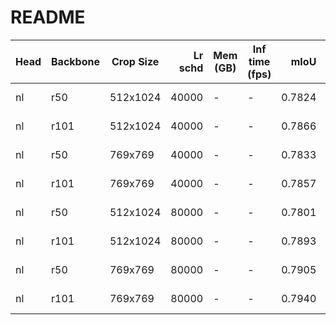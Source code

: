 # README
| Head | Backbone | Crop Size | Lr schd | Mem (GB) | Inf time (fps) |  mIoU  | mIoU(multi scale) |                                                                                                                                                                                    download                                                                                                                                                                                    |
|------|----------|-----------|--------:|----------|----------------|-------:|-------------------|--------------------------------------------------------------------------------------------------------------------------------------------------------------------------------------------------------------------------------------------------------------------------------------------------------------------------------------------------------------------------------|
| nl   | r50      | 512x1024  |   40000 | -        | -              | 0.7824 | -                 | [model](https://open-mmlab.s3.ap-northeast-2.amazonaws.com/mmsegmentation/models/nlnet/nl_r50_512x1024_40ki_cityscapes/nl_r50_512x1024_40ki_cityscapes_20200605_210748-7be26509.pth) &#124; [log](https://open-mmlab.s3.ap-northeast-2.amazonaws.com/mmsegmentation/models/nlnet/nl_r50_512x1024_40ki_cityscapes/nl_r50_512x1024_40ki_cityscapes-20200605_210748.log.json)     |
| nl   | r101     | 512x1024  |   40000 | -        | -              | 0.7866 | -                 | [model](https://open-mmlab.s3.ap-northeast-2.amazonaws.com/mmsegmentation/models/nlnet/nl_r101_512x1024_40ki_cityscapes/nl_r101_512x1024_40ki_cityscapes_20200605_210748-316827e0.pth) &#124; [log](https://open-mmlab.s3.ap-northeast-2.amazonaws.com/mmsegmentation/models/nlnet/nl_r101_512x1024_40ki_cityscapes/nl_r101_512x1024_40ki_cityscapes-20200605_210748.log.json) |
| nl   | r50      | 769x769   |   40000 | -        | -              | 0.7833 | -                 | [model](https://open-mmlab.s3.ap-northeast-2.amazonaws.com/mmsegmentation/models/nlnet/nl_r50_769x769_40ki_cityscapes/nl_r50_769x769_40ki_cityscapes_20200530_045243-cf7aed56.pth) &#124; [log](https://open-mmlab.s3.ap-northeast-2.amazonaws.com/mmsegmentation/models/nlnet/nl_r50_769x769_40ki_cityscapes/nl_r50_769x769_40ki_cityscapes-20200530_045243.log.json)         |
| nl   | r101     | 769x769   |   40000 | -        | -              | 0.7857 | -                 | [model](https://open-mmlab.s3.ap-northeast-2.amazonaws.com/mmsegmentation/models/nlnet/nl_r101_769x769_40ki_cityscapes/nl_r101_769x769_40ki_cityscapes_20200530_045348-a623e212.pth) &#124; [log](https://open-mmlab.s3.ap-northeast-2.amazonaws.com/mmsegmentation/models/nlnet/nl_r101_769x769_40ki_cityscapes/nl_r101_769x769_40ki_cityscapes-20200530_045348.log.json)     |
| nl   | r50      | 512x1024  |   80000 | -        | -              | 0.7801 | -                 | [model](https://open-mmlab.s3.ap-northeast-2.amazonaws.com/mmsegmentation/models/nlnet/nl_r50_512x1024_80ki_cityscapes/nl_r50_512x1024_80ki_cityscapes_20200607_193518-f8603378.pth) &#124; [log](https://open-mmlab.s3.ap-northeast-2.amazonaws.com/mmsegmentation/models/nlnet/nl_r50_512x1024_80ki_cityscapes/nl_r50_512x1024_80ki_cityscapes-20200607_193518.log.json)     |
| nl   | r101     | 512x1024  |   80000 | -        | -              | 0.7893 | -                 | [model](https://open-mmlab.s3.ap-northeast-2.amazonaws.com/mmsegmentation/models/nlnet/nl_r101_512x1024_80ki_cityscapes/nl_r101_512x1024_80ki_cityscapes_20200607_183411-8969c7ab.pth) &#124; [log](https://open-mmlab.s3.ap-northeast-2.amazonaws.com/mmsegmentation/models/nlnet/nl_r101_512x1024_80ki_cityscapes/nl_r101_512x1024_80ki_cityscapes-20200607_183411.log.json) |
| nl   | r50      | 769x769   |   80000 | -        | -              | 0.7905 | -                 | [model](https://open-mmlab.s3.ap-northeast-2.amazonaws.com/mmsegmentation/models/nlnet/nl_r50_769x769_80ki_cityscapes/nl_r50_769x769_80ki_cityscapes_20200607_193506-88afd729.pth) &#124; [log](https://open-mmlab.s3.ap-northeast-2.amazonaws.com/mmsegmentation/models/nlnet/nl_r50_769x769_80ki_cityscapes/nl_r50_769x769_80ki_cityscapes-20200607_193506.log.json)         |
| nl   | r101     | 769x769   |   80000 | -        | -              | 0.7940 | -                 | [model](https://open-mmlab.s3.ap-northeast-2.amazonaws.com/mmsegmentation/models/nlnet/nl_r101_769x769_80ki_cityscapes/nl_r101_769x769_80ki_cityscapes_20200607_183428-f6fda796.pth) &#124; [log](https://open-mmlab.s3.ap-northeast-2.amazonaws.com/mmsegmentation/models/nlnet/nl_r101_769x769_80ki_cityscapes/nl_r101_769x769_80ki_cityscapes-20200607_183428.log.json)     |
